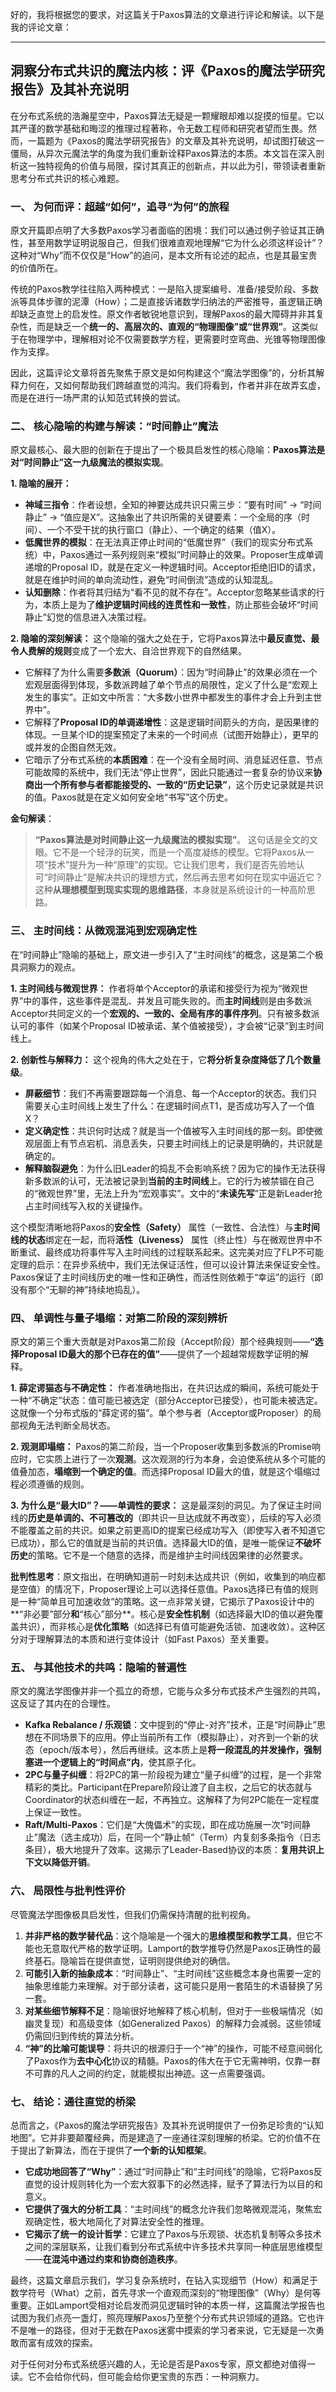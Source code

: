 好的，我将根据您的要求，对这篇关于Paxos算法的文章进行评论和解读。以下是我的评论文章：

---

## 洞察分布式共识的魔法内核：评《Paxos的魔法学研究报告》及其补充说明

在分布式系统的浩瀚星空中，Paxos算法无疑是一颗耀眼却难以捉摸的恒星。它以其严谨的数学基础和晦涩的推理过程著称，令无数工程师和研究者望而生畏。然而，一篇题为《Paxos的魔法学研究报告》的文章及其补充说明，却试图打破这一僵局，从异次元魔法学的角度为我们重新诠释Paxos算法的本质。本文旨在深入剖析这一独特视角的价值与局限，探讨其真正的创新点，并以此为引，带领读者重新思考分布式共识的核心难题。

### 一、 为何而评：超越“如何”，追寻“为何”的旅程

原文开篇即点明了大多数Paxos学习者面临的困境：我们可以通过例子验证其正确性，甚至用数学证明说服自己，但我们很难直观地理解“它为什么必须这样设计”？这种对“Why”而不仅仅是“How”的追问，是本文所有论述的起点，也是其最宝贵的价值所在。

传统的Paxos教学往往陷入两种模式：一是陷入提案编号、准备/接受阶段、多数派等具体步骤的泥潭（How）；二是直接诉诸数学归纳法的严密推导，虽逻辑正确却缺乏直觉上的启发性。原文作者敏锐地意识到，理解Paxos的最大障碍并非其复杂性，而是缺乏一个**统一的、高层次的、直观的“物理图像”或“世界观”**。这类似于在物理学中，理解相对论不仅需要数学方程，更需要时空弯曲、光锥等物理图像作为支撑。

因此，这篇评论文章将首先聚焦于原文是如何构建这个“魔法学图像”的，分析其解释力何在，又如何帮助我们跨越直觉的鸿沟。我们将看到，作者并非在故弄玄虚，而是在进行一场严肃的认知范式转换的尝试。

### 二、 核心隐喻的构建与解读：“时间静止”魔法

原文最核心、最大胆的创新在于提出了一个极具启发性的核心隐喻：**Paxos算法是对“时间静止”这一九级魔法的模拟实现**。

**1. 隐喻的展开：**
-   **神域三指令**：作者设想，全知的神要达成共识只需三步：“要有时间” -> “时间静止” -> “值应是X”。这抽象出了共识所需的关键要素：一个全局的序（时间）、一个不受干扰的执行窗口（静止）、一个确定的结果（值X）。
-   **低魔世界的模拟**：在无法真正停止时间的“低魔世界”（我们的现实分布式系统）中，Paxos通过一系列规则来“模拟”时间静止的效果。Proposer生成单调递增的Proposal ID，就是在定义一种逻辑时间。Acceptor拒绝旧ID的请求，就是在维护时间的单向流动性，避免“时间倒流”造成的认知混乱。
-   **认知删除**：作者将其归结为“看不见的就不存在”。Acceptor忽略某些请求的行为，本质上是为了**维护逻辑时间线的连贯性和一致性**，防止那些会破坏“时间静止”幻觉的信息进入决策过程。

**2. 隐喻的深刻解读：**
这个隐喻的强大之处在于，它将Paxos算法中**最反直觉、最令人费解的规则**变成了一个宏大、自洽世界观下的自然结果。
-   它解释了为什么需要**多数派（Quorum）**：因为“时间静止”的效果必须在一个宏观层面得到体现，多数派跨越了单个节点的局限性，定义了什么是“宏观上发生的事实”。正如文中所言：“大多数小世界中都发生的事件才会上升到主世界中”。
-   它解释了**Proposal ID的单调递增性**：这是逻辑时间箭头的方向，是因果律的体现。一旦某个ID的提案预定了未来的一个时间点（试图开始静止），更早的或并发的企图自然无效。
-   它暗示了分布式系统的**本质困难**：在一个没有全局时间、消息延迟任意、节点可能故障的系统中，我们无法“停止世界”，因此只能通过一套复杂的协议来**协商出一个所有参与者都能接受的、一致的“历史记录”**，这个历史记录就是共识的值。Paxos就是在定义如何安全地“书写”这个历史。

**金句解读**：
> **“Paxos算法是对时间静止这一九级魔法的模拟实现”**。
这句话是全文的文眼。它不是一个轻浮的玩笑，而是一个高度凝练的模型。它将Paxos从一项“技术”提升为一种“原理”的实现。它让我们思考，我们是否先验地认可“时间静止”是解决共识的理想方式，然后再去思考如何在现实中逼近它？这种**从理想模型到现实实现的思维路径**，本身就是系统设计的一种高阶思路。

### 三、 主时间线：从微观混沌到宏观确定性

在“时间静止”隐喻的基础上，原文进一步引入了“主时间线”的概念，这是第二个极具洞察力的观点。

**1. 主时间线与微观世界：**
作者将单个Acceptor的承诺和接受行为视为“微观世界”中的事件，这些事件是混乱、并发且可能失败的。而**主时间线**则是由多数派Acceptor共同定义的一个**宏观的、一致的、全局有序的事件序列**。只有被多数派认可的事件（如某个Proposal ID被承诺、某个值被接受），才会被“记录”到主时间线上。

**2. 创新性与解释力：**
这个视角的伟大之处在于，它**将分析复杂度降低了几个数量级**。
-   **屏蔽细节**：我们不再需要跟踪每一个消息、每一个Acceptor的状态。我们只需要关心主时间线上发生了什么：在逻辑时间点T1，是否成功写入了一个值X？
-   **定义确定性**：共识何时达成？就是当一个值被写入主时间线的那一刻。即使微观层面上有节点宕机、消息丢失，只要主时间线上的记录是明确的，共识就是确定的。
-   **解释脑裂避免**：为什么旧Leader的捣乱不会影响系统？因为它的操作无法获得新多数派的认可，无法被记录到**当前的主时间线**上。它的行为被禁锢在自己的“微观世界”里，无法上升为“宏观事实”。文中的“**未读先写**”正是新Leader抢占主时间线写入权的关键操作。

这个模型清晰地将Paxos的**安全性（Safety）** 属性（一致性、合法性）与**主时间线的状态**绑定在一起，而将**活性（Liveness）** 属性（终止性）与在微观世界中不断重试、最终成功将事件写入主时间线的过程联系起来。这完美对应了FLP不可能定理的启示：在异步系统中，我们无法保证活性，但可以设计算法来保证安全性。Paxos保证了主时间线历史的唯一性和正确性，而活性则依赖于“幸运”的运行（即没有那个“无聊的神”持续地捣乱）。

### 四、 单调性与量子塌缩：对第二阶段的深刻辨析

原文的第三个重大贡献是对Paxos第二阶段（Accept阶段）那个经典规则——**“选择Proposal ID最大的那个已存在的值”**——提供了一个超越常规数学证明的解释。

**1. 薛定谔猫态与不确定性：**
作者准确地指出，在共识达成的瞬间，系统可能处于一种“不确定”状态：值可能已被选定（部分Acceptor已接受），也可能未被选定。这就像一个分布式版的“薛定谔的猫”。单个参与者（Acceptor或Proposer）的局部视角无法判断全局状态。

**2. 观测即塌缩：**
Paxos的第二阶段，当一个Proposer收集到多数派的Promise响应时，它实质上进行了一次**观测**。这次观测的行为本身，会迫使系统从多个可能的值叠加态，**塌缩到一个确定的值**。而选择Proposal ID最大的值，就是这个塌缩过程必须遵循的规则。

**3. 为什么是“最大ID”？——单调性的要求：**
这是最深刻的洞见。为了保证主时间线的**历史是单调的、不可篡改的**（即共识一旦达成就不再改变），后续的写入必须不能覆盖之前的共识。如果之前更高ID的提案已经成功写入（即使写入者不知道它已成功），那么它的值就是当前的共识值。选择最大ID的值，是唯一能保证**不破坏历史**的策略。它不是一个随意的选择，而是维护主时间线因果律的必然要求。

**批判性思考**：原文指出，在明确知道前一时刻未达成共识（例如，收集到的响应都是空值）的情况下，Proposer理论上可以选择任意值。Paxos选择已有值的规则是一种“简单且可加速收敛”的策略。这一点非常关键，它揭示了Paxos设计中的**“非必要”部分**和**“核心”部分**。核心是**安全性机制**（如选择最大ID的值以避免覆盖共识），而非核心是**优化策略**（如选择已有值可能避免活锁、加速收敛）。这种区分对于理解算法的本质和进行变体设计（如Fast Paxos）至关重要。

### 五、 与其他技术的共鸣：隐喻的普遍性

原文的魔法学图像并非一个孤立的奇想，它能与众多分布式技术产生强烈的共鸣，这反证了其内在的合理性。

-   **Kafka Rebalance / 乐观锁**：文中提到的“停止-对齐”技术，正是“时间静止”思想在不同场景下的应用。停止当前所有工作（模拟静止），对齐到一个新的状态（epoch/版本号），然后再继续。这本质上是**将一段混乱的并发操作，强制塞进一个逻辑上的“时间点”内**，使其原子化。
-   **2PC与量子纠缠**：将2PC的第一阶段视为建立“量子纠缠”的过程，是一个非常精彩的类比。Participant在Prepare阶段让渡了自主权，之后它的状态就与Coordinator的状态纠缠在一起，不再独立。这解释了为何2PC能在一定程度上保证一致性。
-   **Raft/Multi-Paxos**：它们是“大傀儡术”的实现，即在成功施展一次“时间静止”魔法（选主成功）后，在同一个“静止帧”（Term）内复刻多条指令（日志条目），极大地提升了效率。这揭示了Leader-Based协议的本质：**复用共识上下文以降低开销**。

### 六、 局限性与批判性评价

尽管魔法学图像极具启发性，但我们仍需保持清醒的批判视角。

1.  **并非严格的数学替代品**：这个隐喻是一个强大的**思维模型和教学工具**，但它不能也无意取代严格的数学证明。Lamport的数学推导仍然是Paxos正确性的最终基石。隐喻旨在提供直觉，证明则提供绝对的确信。
2.  **可能引入新的抽象成本**：“时间静止”、“主时间线”这些概念本身也需要一定的抽象思维能力来理解。对于部分读者，这可能只是用一套陌生的术语替换了另一套。
3.  **对某些细节解释不足**：隐喻很好地解释了核心机制，但对于一些极端情况（如幽灵复现）和高级变体（如Generalized Paxos）的解释力会减弱。这些领域仍需回归到传统的算法分析。
4.  **“神”的比喻可能误导**：将共识的根源归于一个“神”的操作，可能不经意间弱化了Paxos作为**去中心化**协议的精髓。Paxos的伟大在于它无需神明，仅靠一群不可靠的凡人之间的约定，就能模拟出神迹。这一点需要强调。

### 七、 结论：通往直觉的桥梁

总而言之，《Paxos的魔法学研究报告》及其补充说明提供了一份弥足珍贵的“认知地图”。它并非要颠覆经典，而是建造了一座通往深刻理解的桥梁。它的价值不在于提出了新算法，而在于提供了**一个新的认知框架**。

-   **它成功地回答了“Why”**：通过“时间静止”和“主时间线”的隐喻，它将Paxos反直觉的设计规则转化为一个宏大叙事下的必然选择，赋予了算法行为以目的和意义。
-   **它提供了强大的分析工具**：“主时间线”的概念允许我们忽略微观混沌，聚焦宏观确定性，极大地简化了对算法安全性的推理。
-   **它揭示了统一的设计哲学**：它建立了Paxos与乐观锁、状态机复制等众多技术之间的深层联系，让我们看到分布式系统中许多技术共享同一种底层思维模型——**在混沌中通过约束和协商创造秩序**。

最终，这篇文章启示我们，学习复杂系统时，在钻入实现细节（How）和满足于数学符号（What）之前，首先寻求一个直观而深刻的“物理图像”（Why）是何等重要。正如Lamport受相对论启发而洞见逻辑时钟的本质一样，这篇魔法学报告也试图为我们点亮一盏灯，照亮理解Paxos乃至整个分布式共识领域的道路。它也许不是唯一的路径，但对于无数在Paxos迷雾中摸索的学习者来说，它无疑是一次勇敢而富有成效的探索。

对于任何对分布式系统感兴趣的人，无论是否是Paxos专家，原文都绝对值得一读。它不会给你代码，但可能会给你更宝贵的东西：一种洞察力。
